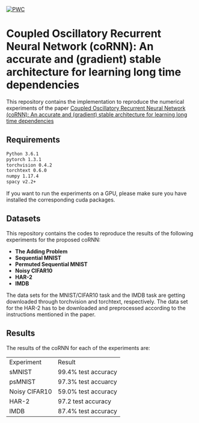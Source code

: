 [![PWC](https://img.shields.io/endpoint.svg?url=https://paperswithcode.com/badge/coupled-oscillatory-recurrent-neural-network/sequential-image-classification-on-sequential)](https://paperswithcode.com/sota/sequential-image-classification-on-sequential?p=coupled-oscillatory-recurrent-neural-network)
# Coupled Oscillatory Recurrent Neural Network (coRNN): An accurate and (gradient) stable architecture for learning long time dependencies
This repository contains the implementation to reproduce the numerical experiments 
of the paper [Coupled Oscillatory Recurrent Neural Network (coRNN): An accurate and (gradient) stable architecture for learning long time dependencies](https://arxiv.org/pdf/2010.00951.pdf)



## Requirements

```bash
Python 3.6.1
pytorch 1.3.1
torchvision 0.4.2
torchtext 0.6.0
numpy 1.17.4
spacy v2.2+
```
If you want to run the experiments on a GPU, please make sure you have installed the corresponding cuda packages.


## Datasets

This repository contains the codes to reproduce the results of the following experiments for the proposed coRNN:

  - **The Adding Problem** 
  - **Sequential MNIST** 
  - **Permuted Sequential MNIST** 
  - **Noisy CIFAR10**
  - **HAR-2**
  - **IMDB**

The data sets for the MNIST/CIFAR10 task and the IMDB task are getting downloaded through torchvision and torchtext, respectively. 
The data set for the HAR-2 has to be downloaded and preprocessed according to the instructions mentioned in the paper.

## Results
The results of the coRNN for each of the experiments are:
<table>
  <tr>
    <td> Experiment </td>
    <td> Result </td>
  </tr>
  <tr>
    <td>sMNIST </td>
    <td> 99.4% test accuracy</td>
  </tr>
  <tr>
    <td>psMNIST </td>
    <td> 97.3% test accuarcy </td>
  </tr>
    <tr>
    <td>Noisy CIFAR10</td>
    <td> 59.0% test accuracy </td>
  </tr>
  <tr>
    <td>HAR-2</td>
    <td> 97.2 test accuracy  </td>
  </tr>
  <tr>
    <td>IMDB</td>
    <td> 87.4% test accuracy </td>
  </tr>
</table>



